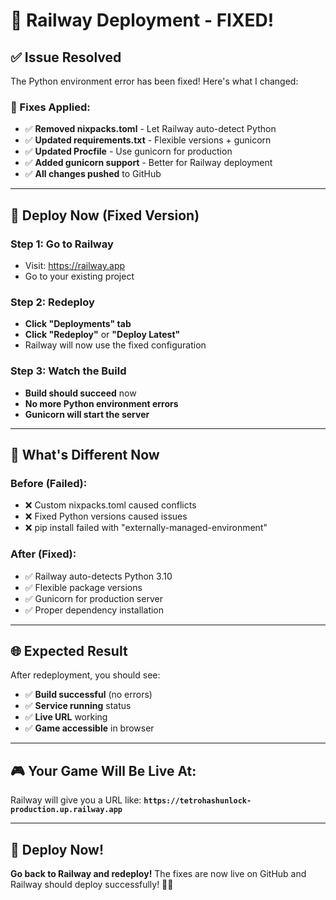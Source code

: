# 🚀 Railway Deployment - FIXED!

## ✅ **Issue Resolved**

The Python environment error has been fixed! Here's what I changed:

### **🔧 Fixes Applied:**
- ✅ **Removed nixpacks.toml** - Let Railway auto-detect Python
- ✅ **Updated requirements.txt** - Flexible versions + gunicorn
- ✅ **Updated Procfile** - Use gunicorn for production
- ✅ **Added gunicorn support** - Better for Railway deployment
- ✅ **All changes pushed** to GitHub

---

## 🚀 **Deploy Now (Fixed Version)**

### **Step 1: Go to Railway**
- Visit: https://railway.app
- Go to your existing project

### **Step 2: Redeploy**
- **Click "Deployments" tab**
- **Click "Redeploy"** or **"Deploy Latest"**
- Railway will now use the fixed configuration

### **Step 3: Watch the Build**
- **Build should succeed** now
- **No more Python environment errors**
- **Gunicorn will start the server**

---

## 🎯 **What's Different Now**

### **Before (Failed):**
- ❌ Custom nixpacks.toml caused conflicts
- ❌ Fixed Python versions caused issues
- ❌ pip install failed with "externally-managed-environment"

### **After (Fixed):**
- ✅ Railway auto-detects Python 3.10
- ✅ Flexible package versions
- ✅ Gunicorn for production server
- ✅ Proper dependency installation

---

## 🌐 **Expected Result**

After redeployment, you should see:
- ✅ **Build successful** (no errors)
- ✅ **Service running** status
- ✅ **Live URL** working
- ✅ **Game accessible** in browser

---

## 🎮 **Your Game Will Be Live At:**

Railway will give you a URL like:
**`https://tetrohashunlock-production.up.railway.app`**

---

## 🚀 **Deploy Now!**

**Go back to Railway and redeploy!** The fixes are now live on GitHub and Railway should deploy successfully! 🎉✨
